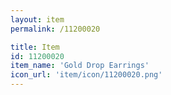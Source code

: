 ```yaml
---
layout: item
permalink: /11200020

title: Item
id: 11200020
item_name: 'Gold Drop Earrings'
icon_url: 'item/icon/11200020.png'
---
```

